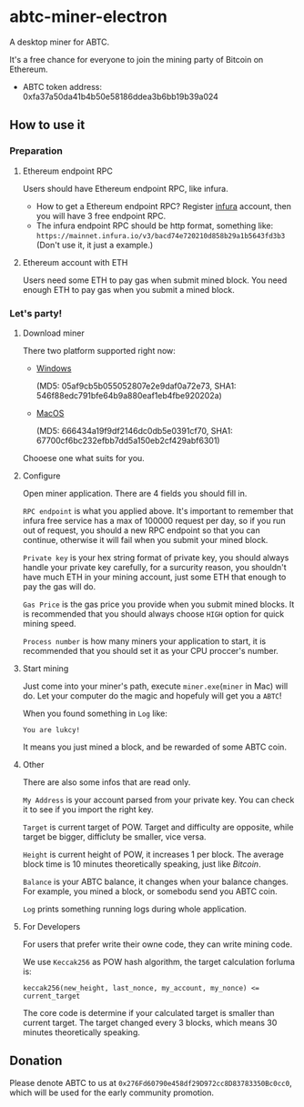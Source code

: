 # abtc-miner-electron
A desktop miner for ABTC.

It's a free chance for everyone to join the mining party of Bitcoin on Ethereum.

* ABTC token address: 0xfa37a50da41b4b50e58186ddea3b6bb19b39a024

## How to use it

### Preparation
1. Ethereum endpoint RPC

    Users should have Ethereum endpoint RPC, like infura.
    * How to get a Ethereum endpoint RPC? Register [infura](https://infura.io/) account, then you will have 3 free endpoint RPC.
    * The infura endpoint RPC should be http format, something like: `https://mainnet.infura.io/v3/bacd74e720210d858b29a1b5643fd3b3` (Don't use it, it just a example.)
   
2. Ethereum account with ETH

    Users need some ETH to pay gas when submit mined block. You need enough ETH to pay gas when you submit a mined block.


### Let's party!

1. Download miner

    There two platform supported right now: 
    * [Windows](https://github.com/Algorithmic-Bitcoin/abtc-miner-electron/releases/download/0.3.1/Miner-0.3.1.exe) 
    
        (MD5: 05af9cb5b055052807e2e9daf0a72e73, SHA1: 546f88edc791bfe64b9a880eaf1eb4fbe920202a)
    * [MacOS](https://github.com/Algorithmic-Bitcoin/abtc-miner-electron/releases/download/0.3.1/Miner-0.3.1.dmg) 
    
        (MD5: 666434a19f9df2146dc0db5e0391cf70, SHA1: 67700cf6bc232efbb7dd5a150eb2cf429abf6301)
    
    Chooese one what suits for you.

2. Configure

    Open miner application. There are 4 fields you should fill in.
    
    `RPC endpoint` is what you applied above. It's important to remember that infura free service has a max of 100000 request per day, so if you run out of request, you should a new RPC endpoint so that you can continue, otherwise it will fail when you submit your mined block.
    
    `Private key` is your hex string format of private key, you should always handle your private key carefully, for a surcurity reason, you shouldn't have much ETH in your mining account, just some ETH that enough to pay the gas will do.
    
    `Gas Price` is the gas price you provide when you submit mined blocks. It is recommended that you should always choose `HIGH` option for quick mining speed.
    
    `Process number` is how many miners your application to start, it is recommended that you should set it as your CPU proccer's number.
    
3. Start mining

    Just come into your miner's path, execute `miner.exe`(`miner` in Mac) will do. Let your computer do the magic and hopefuly will get you a `ABTC`!
    
    When you found something in `Log` like:
    ```
    You are lukcy!
    ```
    It means you just mined a block, and be rewarded of some ABTC coin.
    
 4. Other
 
    There are also some infos that are read only.
    
    `My Address` is your account parsed from your private key. You can check it to see if you import the right key.
    
    `Target` is current target of POW. Target and difficulty are opposite, while target be bigger, difficluty be smaller, vice versa.
    
    `Height` is current height of POW, it increases 1 per block. The average block time is 10 minutes theoretically speaking, just like *Bitcoin*.
    
    `Balance` is your ABTC balance, it changes when your balance changes. For example, you mined a block, or somebodu send you ABTC coin.
    
    `Log` prints something running logs during whole application.
 
 5. For Developers
 
    For users that prefer write their owne code, they can write mining code.
    
    We use `Keccak256` as POW hash algorithm, the target calculation forluma is: 
    ```
    keccak256(new_height, last_nonce, my_account, my_nonce) <= current_target
    ```
    
    The core code is determine if your calculated target is smaller than current target. The target changed every 3 blocks, which means 30 minutes theoretically speaking.

## Donation

Please denote ABTC to us at `0x276Fd60790e458df29D972cc8D83783350Bc0cc0`, which will be used for the early community promotion.


